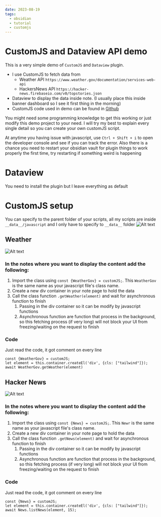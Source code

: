 ```yaml
---
date: 2023-08-19
tags:
  - obsidian
  - tutorial
  - customjs
---
```

# CustomJS and Dataview API demo
This is a very simple demo of `CustomJS` and `Dataview` plugin. 
- I use CustomJS to fetch data from
	- Weather API `https://www.weather.gov/documentation/services-web-api` 
	- HackersNews API `https://hacker-news.firebaseio.com/v0/topstories.json`
- Dataview to display the data inside note. (I usually place this inside banner dashboard so I see it first thing in the morning)
- CustomJS code used in demo can be found in [Github](https://github.com/4542elgh/obsidian_public/blob/main/content/Projects/CustomJS%20Template/customjs)

You might need some programming knowledge to get this working or just modify this demo project to your need. 
I will try my best to explain every single detail so you can create your own customJS script.

At anytime you having issue with javascript, use `Ctrl + Shift + i` to open the developer console and see if you can track the error. 
Also there is a chance you need to restart your obsidian vault for plugin things to work properly the first time, try restarting if something weird is happening

# Dataview
You need to install the plugin but I leave everything as default
# CustomJS setup
You can specify to the parent folder of your scripts, all my scripts are inside `__data__/javascript` and I only have to specify to `__data__` folder
![Alt text](customjs_setup.png)
## Weather
![Alt text](weather.png)
### In the notes where you want to display the content add the following:
1. Import the class using `const {WeatherGov} = customJS;`. This `WeatherGov` is the same name as your javascript file's class name.
2. Create a new div container in your note page to hold the data
3. Call the class function `.getWeather(element)` and wait for asynchronous function to finish
	1. Passing in the div container so it can be modify by javascript functions
	2. Asynchronous function are function that process in the background, so this fetching process (if very long) will not block your UI from freezing/waiting on the request to finish
### Code
Just read the code, it got comment on every line

```
const {WeatherGov} = customJS;
let element = this.container.createEl('div', {cls: ["tailwind"]});
await WeatherGov.getWeather(element)
```

## Hacker News
![Alt text](hackernews.png)
### In the notes where you want to display the content add the following:
1. Import the class using `const {News} = customJS;`. This `Newr` is the same name as your javascript file's class name.
2. Create a new div container in your note page to hold the data
3. Call the class function `.getNews(element)` and wait for asynchronous function to finish
	1. Passing in the div container so it can be modify by javascript functions
	2. Asynchronous function are function that process in the background, so this fetching process (if very long) will not block your UI from freezing/waiting on the request to finish
### Code
Just read the code, it got comment on every line
```
const {News} = customJS;
let element = this.container.createEl('div', {cls: ["tailwind"]});
await News.listNews(element, 15);
```
